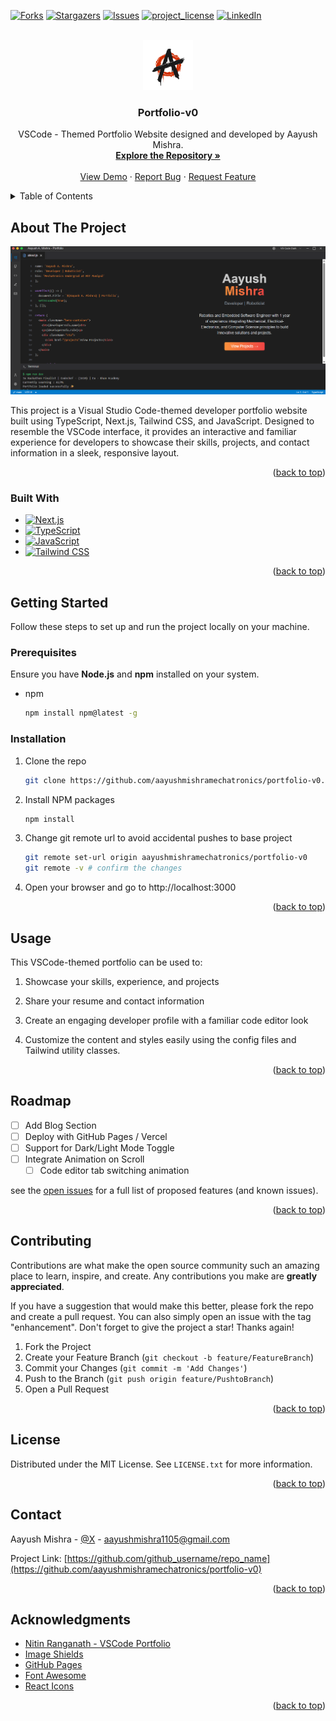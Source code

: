 <!-- Improved compatibility of back to top link: See: https://github.com/othneildrew/Best-README-Template/pull/73 -->
<a id="readme-top"></a>
<!--
*** Thanks for checking out the Best-README-Template. If you have a suggestion
*** that would make this better, please fork the repo and create a pull request
*** or simply open an issue with the tag "enhancement".
*** Don't forget to give the project a star!
*** Thanks again! Now go create something AMAZING! :D
-->



<!-- PROJECT SHIELDS -->
<!--
*** I'm using markdown "reference style" links for readability.
*** Reference links are enclosed in brackets [ ] instead of parentheses ( ).
*** See the bottom of this document for the declaration of the reference variables
*** for contributors-url, forks-url, etc. This is an optional, concise syntax you may use.
*** https://www.markdownguide.org/basic-syntax/#reference-style-links
-->
[![Forks][forks-shield]][forks-url]
[![Stargazers][stars-shield]][stars-url]
[![Issues][issues-shield]][issues-url]
[![project_license][license-shield]][license-url]
[![LinkedIn][linkedin-shield]][linkedin-url]



<!-- PROJECT LOGO -->
<br />
<div align="center">
  <a href="https://github.com/aayushmishramechatronics/portfolio-v0">
    <img src="images/logo.png" alt="Logo" width="80" height="80">
  </a>

<h3 align="center">Portfolio-v0</h3>

  <p align="center">
    VSCode - Themed Portfolio Website designed and developed by Aayush Mishra.
    <br />
    <a href="https://github.com/aayushmishramechatronics/portfolio-v0"><strong>Explore the Repository »</strong></a>
    <br />
    <br />
    <a href="https://portfolio-v0-alpha.vercel.app/">View Demo</a>
    &middot;
    <a href="https://github.com/aayushmishramechatronics/portfolio-v0/issues/new?labels=bug&template=bug-report---.md">Report Bug</a>
    &middot;
    <a href="https://github.com/aayushmishramechatronics/portfolio-v0/issues/new?labels=enhancement&template=feature-request---.md">Request Feature</a>
  </p>
</div>



<!-- TABLE OF CONTENTS -->
<details>
  <summary>Table of Contents</summary>
  <ol>
    <li>
      <a href="#about-the-project">About The Project</a>
      <ul>
        <li><a href="#built-with">Built With</a></li>
      </ul>
    </li>
    <li>
      <a href="#getting-started">Getting Started</a>
      <ul>
        <li><a href="#prerequisites">Prerequisites</a></li>
        <li><a href="#installation">Installation</a></li>
      </ul>
    </li>
    <li><a href="#usage">Usage</a></li>
    <li><a href="#roadmap">Roadmap</a></li>
    <li><a href="#contributing">Contributing</a></li>
    <li><a href="#license">License</a></li>
    <li><a href="#contact">Contact</a></li>
    <li><a href="#acknowledgments">Acknowledgments</a></li>
  </ol>
</details>



<!-- ABOUT THE PROJECT -->
## About The Project

[![Product Name Screen Shot][product-screenshot]](https://example.com)

This project is a Visual Studio Code-themed developer portfolio website built using TypeScript, Next.js, Tailwind CSS, and JavaScript. Designed to resemble the VSCode interface, it provides an interactive and familiar experience for developers to showcase their skills, projects, and contact information in a sleek, responsive layout.


<p align="right">(<a href="#readme-top">back to top</a>)</p>



### Built With

* [![Next.js][Next.js]][Next-url]
* [![TypeScript][TypeScript]][TypeScript-url]
* [![JavaScript][JavaScript]][JavaScript-url]
* [![Tailwind CSS][Tailwind]][Tailwind-url]

<p align="right">(<a href="#readme-top">back to top</a>)</p>



<!-- GETTING STARTED -->
## Getting Started

Follow these steps to set up and run the project locally on your machine.

### Prerequisites

Ensure you have **Node.js** and **npm** installed on your system.

* npm
  ```sh
  npm install npm@latest -g
  ```

### Installation

1. Clone the repo
   ```sh
   git clone https://github.com/aayushmishramechatronics/portfolio-v0.git
   ```
2. Install NPM packages
   ```sh
   npm install
   ```
3. Change git remote url to avoid accidental pushes to base project
   ```sh
   git remote set-url origin aayushmishramechatronics/portfolio-v0
   git remote -v # confirm the changes
   ```
4. Open your browser and go to http://localhost:3000
   
<p align="right">(<a href="#readme-top">back to top</a>)</p>



<!-- USAGE EXAMPLES -->
## Usage

This VSCode-themed portfolio can be used to:

1. Showcase your skills, experience, and projects

2. Share your resume and contact information

3. Create an engaging developer profile with a familiar code editor look

4. Customize the content and styles easily using the config files and Tailwind utility classes.

<p align="right">(<a href="#readme-top">back to top</a>)</p>



<!-- ROADMAP -->
## Roadmap

- [ ] Add Blog Section
- [ ] Deploy with GitHub Pages / Vercel 
- [ ] Support for Dark/Light Mode Toggle
- [ ] Integrate Animation on Scroll
    - [ ] Code editor tab switching animation

see the [open issues](https://github.com/aayushmishramechatronics/portfolio-v0/issues) for a full list of proposed features (and known issues).

<p align="right">(<a href="#readme-top">back to top</a>)</p>



<!-- CONTRIBUTING -->
## Contributing

Contributions are what make the open source community such an amazing place to learn, inspire, and create. Any contributions you make are **greatly appreciated**.

If you have a suggestion that would make this better, please fork the repo and create a pull request. You can also simply open an issue with the tag "enhancement".
Don't forget to give the project a star! Thanks again!

1. Fork the Project
2. Create your Feature Branch (`git checkout -b feature/FeatureBranch`)
3. Commit your Changes (`git commit -m 'Add Changes'`)
4. Push to the Branch (`git push origin feature/PushtoBranch`)
5. Open a Pull Request

<p align="right">(<a href="#readme-top">back to top</a>)</p>


<!-- LICENSE -->
## License

Distributed under the MIT License. See `LICENSE.txt` for more information.

<p align="right">(<a href="#readme-top">back to top</a>)</p>



<!-- CONTACT -->
## Contact

Aayush Mishra - [@X](https://x.com/AayushMish33852) - aayushmishra1105@gmail.com

Project Link: [https://github.com/github_username/repo_name](https://github.com/aayushmishramechatronics/portfolio-v0)

<p align="right">(<a href="#readme-top">back to top</a>)</p>



<!-- ACKNOWLEDGMENTS -->
## Acknowledgments

* [Nitin Ranganath - VSCode Portfolio](https://vscode-portfolio.vercel.app/github)
* [Image Shields](https://shields.io/)
* [GitHub Pages](https://pages.github.com)
* [Font Awesome](https://fontawesome.com)
* [React Icons](https://react-icons.github.io/react-icons/search)

<p align="right">(<a href="#readme-top">back to top</a>)</p>



<!-- MARKDOWN LINKS & IMAGES -->
<!-- https://www.markdownguide.org/basic-syntax/#reference-style-links -->
[forks-shield]: https://img.shields.io/github/forks/aayushmishramechatronics/portfolio-v0.svg?style=for-the-badge
[forks-url]: https://github.com/aayushmishramechatronics/portfolio-v0/network/members
[stars-shield]: https://img.shields.io/github/stars/aayushmishramechatronics/portfolio-v0.svg?style=for-the-badge
[stars-url]: https://github.com/aayushmishramechatronics/portfolio-v0/stargazers
[issues-shield]: https://img.shields.io/github/issues/aayushmishramechatronics/portfolio-v0.svg?style=for-the-badge
[issues-url]: https://github.com/aayushmishramechatronics/portfolio-v0/issues
[license-shield]: https://img.shields.io/github/license/aayushmishramechatronics/portfolio-v0.svg?style=for-the-badge
[license-url]: https://github.com/aayushmishramechatronics/portfolio-v0/blob/master/LICENSE.txt
[linkedin-shield]: https://img.shields.io/badge/-LinkedIn-black.svg?style=for-the-badge&logo=linkedin&colorB=555
[linkedin-url]: https://linkedin.com/in/linkedin_username
[product-screenshot]: images/screenshot.png
[Next.js]: https://img.shields.io/badge/Next.js-000000?style=for-the-badge&logo=next.js&logoColor=white
[Next-url]: https://nextjs.org/
[TypeScript]: https://img.shields.io/badge/TypeScript-3178C6?style=for-the-badge&logo=typescript&logoColor=white
[TypeScript-url]: https://www.typescriptlang.org/
[JavaScript]: https://img.shields.io/badge/JavaScript-F7DF1E?style=for-the-badge&logo=javascript&logoColor=black
[JavaScript-url]: https://developer.mozilla.org/en-US/docs/Web/JavaScript
[Tailwind]: https://img.shields.io/badge/Tailwind_CSS-38B2AC?style=for-the-badge&logo=tailwind-css&logoColor=white
[Tailwind-url]: https://tailwindcss.com/
